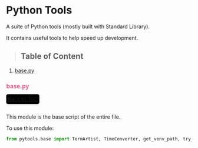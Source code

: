 # Python Tools

A suite of Python tools (mostly built with Standard Library).

It contains useful tools to help speed up development.

> <h2 id='0'>Table of Content</h2>

1. <a href='#base.py'>base.py</a>

<h3 id="base.py" style="font-weight: 700; font-family: 'Segoe UI', Tahoma, Geneva, Verdana, sans-serif; color: #EA638C;">base.py</h3>
<a href='#0' style='background: #000; margin:0 auto; padding: 5px; border-radius: 5px;'>Back to ToC</a><br><br>

  This module is the base script of the entire file.

  To use this module:
  ```python
  from pytools.base import TermArtist, TimeConverter, get_venv_path, try_import_or_install
  ```